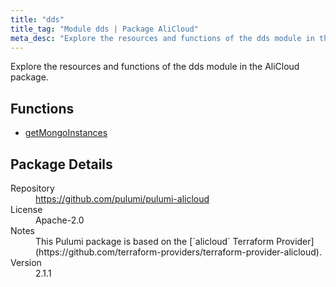 ```yaml
---
title: "dds"
title_tag: "Module dds | Package AliCloud"
meta_desc: "Explore the resources and functions of the dds module in the AliCloud package."
---
```


<!-- WARNING: this file was generated by Pulumi Docs Generator. -->
<!-- Do not edit by hand unless you're certain you know what you are doing! -->

Explore the resources and functions of the dds module in the AliCloud package.

<h2 id="functions">Functions</h2>
<ul class="api">
    <li><a href="getmongoinstances" title="getMongoInstances"><span class="symbol function"></span>getMongoInstances</a></li>
</ul>

<h2 id="package-details">Package Details</h2>
<dl class="package-details">
	<dt>Repository</dt>
	<dd><a href="https://github.com/pulumi/pulumi-alicloud">https://github.com/pulumi/pulumi-alicloud</a></dd>
	<dt>License</dt>
	<dd>Apache-2.0</dd>
	<dt>Notes</dt>
	<dd>This Pulumi package is based on the [`alicloud` Terraform Provider](https://github.com/terraform-providers/terraform-provider-alicloud).</dd>
	<dt>Version</dt>
	<dd>2.1.1</dd>
</dl>

